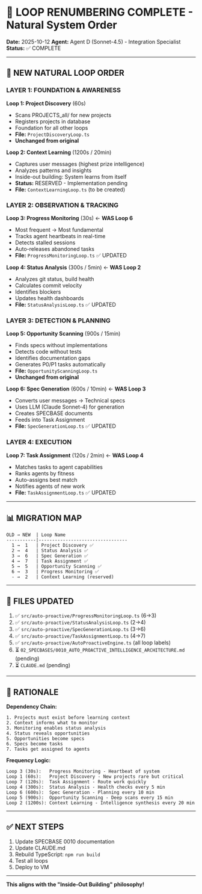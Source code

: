 # 🔄 LOOP RENUMBERING COMPLETE - Natural System Order

**Date:** 2025-10-12
**Agent:** Agent D (Sonnet-4.5) - Integration Specialist
**Status:** ✅ COMPLETE

---

## 🎯 NEW NATURAL LOOP ORDER

### **LAYER 1: FOUNDATION & AWARENESS**

**Loop 1: Project Discovery** (60s)
- Scans PROJECTS_all/ for new projects
- Registers projects in database
- Foundation for all other loops
- **File:** `ProjectDiscoveryLoop.ts`
- **Unchanged from original**

**Loop 2: Context Learning** (1200s / 20min)
- Captures user messages (highest prize intelligence)
- Analyzes patterns and insights
- Inside-out building: System learns from itself
- **Status:** RESERVED - Implementation pending
- **File:** `ContextLearningLoop.ts` (to be created)

### **LAYER 2: OBSERVATION & TRACKING**

**Loop 3: Progress Monitoring** (30s) ← **WAS Loop 6**
- Most frequent → Most fundamental
- Tracks agent heartbeats in real-time
- Detects stalled sessions
- Auto-releases abandoned tasks
- **File:** `ProgressMonitoringLoop.ts` ✅ UPDATED

**Loop 4: Status Analysis** (300s / 5min) ← **WAS Loop 2**
- Analyzes git status, build health
- Calculates commit velocity
- Identifies blockers
- Updates health dashboards
- **File:** `StatusAnalysisLoop.ts` ✅ UPDATED

### **LAYER 3: DETECTION & PLANNING**

**Loop 5: Opportunity Scanning** (900s / 15min)
- Finds specs without implementations
- Detects code without tests
- Identifies documentation gaps
- Generates P0/P1 tasks automatically
- **File:** `OpportunityScanningLoop.ts`
- **Unchanged from original**

**Loop 6: Spec Generation** (600s / 10min) ← **WAS Loop 3**
- Converts user messages → Technical specs
- Uses LLM (Claude Sonnet-4) for generation
- Creates SPECBASE documents
- Feeds into Task Assignment
- **File:** `SpecGenerationLoop.ts` ✅ UPDATED

### **LAYER 4: EXECUTION**

**Loop 7: Task Assignment** (120s / 2min) ← **WAS Loop 4**
- Matches tasks to agent capabilities
- Ranks agents by fitness
- Auto-assigns best match
- Notifies agents of new work
- **File:** `TaskAssignmentLoop.ts` ✅ UPDATED

---

## 📊 MIGRATION MAP

```
OLD → NEW  | Loop Name
-----------|---------------------------------
  1 →  1   | Project Discovery ✅
  2 →  4   | Status Analysis ✅
  3 →  6   | Spec Generation ✅
  4 →  7   | Task Assignment ✅
  5 →  5   | Opportunity Scanning ✅
  6 →  3   | Progress Monitoring ✅
  - →  2   | Context Learning (reserved)
```

---

## 🔧 FILES UPDATED

1. ✅ `src/auto-proactive/ProgressMonitoringLoop.ts` (6→3)
2. ✅ `src/auto-proactive/StatusAnalysisLoop.ts` (2→4)
3. ✅ `src/auto-proactive/SpecGenerationLoop.ts` (3→6)
4. ✅ `src/auto-proactive/TaskAssignmentLoop.ts` (4→7)
5. ✅ `src/auto-proactive/AutoProactiveEngine.ts` (all loop labels)
6. ⏳ `02_SPECBASES/0010_AUTO_PROACTIVE_INTELLIGENCE_ARCHITECTURE.md` (pending)
7. ⏳ `CLAUDE.md` (pending)

---

## 🎯 RATIONALE

**Dependency Chain:**
```
1. Projects must exist before learning context
2. Context informs what to monitor
3. Monitoring enables status analysis
4. Status reveals opportunities
5. Opportunities become specs
6. Specs become tasks
7. Tasks get assigned to agents
```

**Frequency Logic:**
```
Loop 3 (30s):   Progress Monitoring - Heartbeat of system
Loop 1 (60s):   Project Discovery - New projects rare but critical
Loop 7 (120s):  Task Assignment - Route work quickly
Loop 4 (300s):  Status Analysis - Health checks every 5 min
Loop 6 (600s):  Spec Generation - Planning every 10 min
Loop 5 (900s):  Opportunity Scanning - Deep scans every 15 min
Loop 2 (1200s): Context Learning - Intelligence synthesis every 20 min
```

---

## ✅ NEXT STEPS

1. Update SPECBASE 0010 documentation
2. Update CLAUDE.md
3. Rebuild TypeScript: `npm run build`
4. Test all loops
5. Deploy to VM

---

**This aligns with the "Inside-Out Building" philosophy!**
